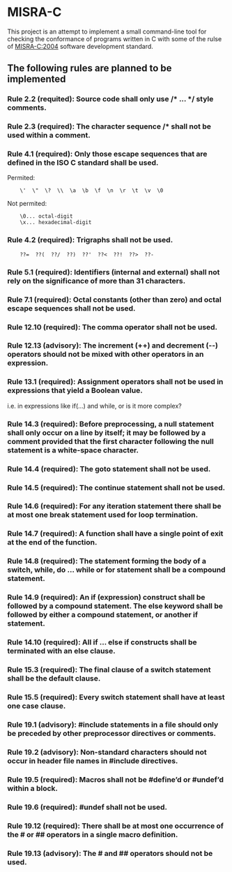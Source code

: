 MISRA-C
=======

This project is an attempt to implement a small command-line tool for checking the conformance of programs written in C with some of the rulse of [MISRA-C:2004](http://en.wikipedia.org/wiki/MISRA_C) software development standard. 

The following rules are planned to be implemented
-------------------------------------------------

### Rule 2.2 (requited): Source code shall only use /* ... */ style comments.

### Rule 2.3 (required): The character sequence /* shall not be used within a comment.

### Rule 4.1 (required): Only those escape sequences that are defined in the ISO C standard shall be used.

Permited: 
    
        \'  \"  \?  \\  \a  \b  \f  \n  \r  \t  \v  \0

Not permited:

        \0... octal-digit
        \x... hexadecimal-digit 

### Rule 4.2 (required): Trigraphs shall not be used.

        ??=  ??(  ??/  ??)  ??'  ??<  ??!  ??>  ??- 

### Rule 5.1 (required): Identifiers (internal and external) shall not rely on the significance of more than 31 characters.

### Rule 7.1 (required): Octal constants (other than zero) and octal escape sequences shall not be used.

### Rule 12.10 (required): The comma operator shall not be used.

### Rule 12.13 (advisory): The increment (++) and decrement (--) operators should not be mixed with other operators in an expression.

### Rule 13.1 (required): Assignment operators shall not be used in expressions that yield a Boolean value.

i.e. in expressions like if(...) and while, or is it more complex?

### Rule 14.3 (required): Before preprocessing, a null statement shall only occur on a line by itself; it may be followed by a comment provided that the first character following the null statement is a white-space character.

### Rule 14.4 (required): The goto statement shall not be used.

### Rule 14.5 (required): The continue statement shall not be used.

### Rule 14.6 (required): For any iteration statement there shall be at most one break statement used for loop termination.

### Rule 14.7 (required): A function shall have a single point of exit at the end of the function.

### Rule 14.8 (required): The statement forming the body of a switch, while, do ... while or for statement shall be a compound statement.

### Rule 14.9 (required): An if (expression) construct shall be followed by a compound statement. The else keyword shall be followed by either a compound statement, or another if statement.

### Rule 14.10 (required): All if ... else if constructs shall be terminated with an else clause.

### Rule 15.3 (required): The final clause of a switch statement shall be the default clause.

### Rule 15.5 (required): Every switch statement shall have at least one case clause.

### Rule 19.1 (advisory): #include statements in a file should only be preceded by other preprocessor directives or comments.

### Rule 19.2 (advisory): Non-standard characters should not occur in header file names in #include directives.

### Rule 19.5 (required): Macros shall not be #define’d or #undef’d within a block.

### Rule 19.6 (required): #undef shall not be used.

### Rule 19.12 (required): There shall be at most one occurrence of the # or ## operators in a single macro definition.

### Rule 19.13 (advisory): The # and ## operators should not be used.






